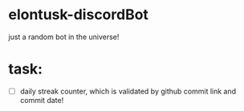 # elontusk-discordBot
just a random bot in the universe!


# task:
- [ ] daily streak counter, which is validated by github commit link and commit date!
